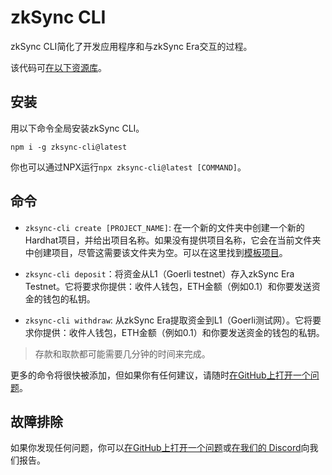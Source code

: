 # zkSync CLI

zkSync CLI简化了开发应用程序和与zkSync Era交互的过程。

该代码可[在以下资源库](https://github.com/matter-labs/zksync-cli)。

## 安装

用以下命令全局安装zkSync CLI。

```
npm i -g zksync-cli@latest
```

你也可以通过NPX运行`npx zksync-cli@latest [COMMAND]`。

## 命令

- `zksync-cli create [PROJECT_NAME]`: 在一个新的文件夹中创建一个新的Hardhat项目，并给出项目名称。如果没有提供项目名称，它会在当前文件夹中创建项目，尽管这需要该文件夹为空。可以在这里找到[模板项目](https://github.com/matter-labs/zksync-hardhat-template)。

- `zksync-cli deposit`：将资金从L1（Goerli testnet）存入zkSync Era Testnet。它将要求你提供：收件人钱包，ETH金额（例如0.1）和你要发送资金的钱包的私钥。

- `zksync-cli withdraw`: 从zkSync Era提取资金到L1（Goerli测试网）。它将要求你提供：收件人钱包，ETH金额（例如0.1）和你要发送资金的钱包的私钥。

> 存款和取款都可能需要几分钟的时间来完成。

更多的命令将很快被添加，但如果你有任何建议，请随时[在GitHub上打开一个问题](https://github.com/matter-labs/zksync-cli/issues/new)。

## 故障排除

如果你发现任何问题，你可以[在GitHub上打开一个问题](https://github.com/matter-labs/zksync-cli/issues/new)或[在我们的 Discord](https://join.zksync.dev/)向我们报告。
